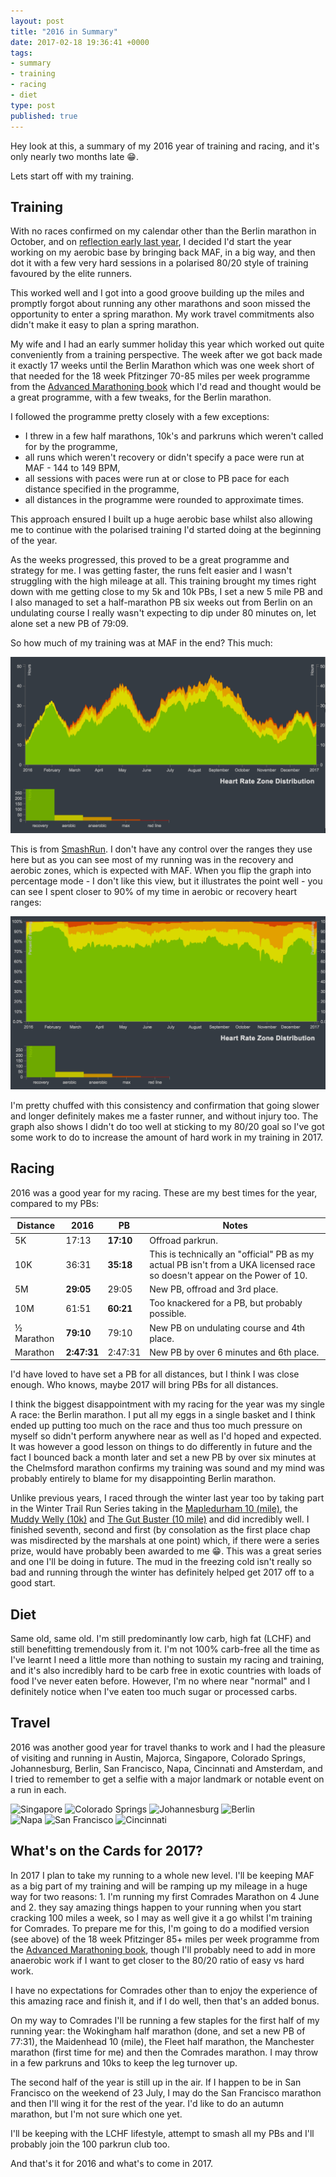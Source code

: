 ```yaml
---
layout: post
title: "2016 in Summary"
date: 2017-02-18 19:36:41 +0000
tags:
- summary
- training
- racing
- diet
type: post
published: true
---
```


Hey look at this, a summary of my 2016 year of training and racing, and it's only nearly two months late 😁.

Lets start off with my training.

## Training

With no races confirmed on my calendar other than the Berlin marathon in October, and on [reflection early last year](/week-in-review-28-dec-3-jan-16), I decided I'd start the year working on my aerobic base by bringing back MAF, in a big way, and then dot it with a few very hard sessions in a polarised 80/20 style of training favoured by the elite runners.

This worked well and I got into a good groove building up the miles and promptly forgot about running any other marathons and soon missed the opportunity to enter a spring marathon.  My work travel commitments also didn't make it easy to plan a spring marathon.

My wife and I had an early summer holiday this year which worked out quite conveniently from a training perspective.  The week after we got back made it exactly 17 weeks until the Berlin Marathon which was one week short of that needed for the 18 week Pfitzinger 70-85 miles per week programme from the [Advanced Marathoning book](https://www.amazon.co.uk/dp/B0026IUOX2/) which I'd read and thought would be a great programme, with a few tweaks, for the Berlin marathon.

I followed the programme pretty closely with a few exceptions:

- I threw in a few half marathons, 10k's and parkruns which weren't called for by the programme,
- all runs which weren't recovery or didn't specify a pace were run at MAF - 144 to 149 BPM,
- all sessions with paces were run at or close to PB pace for each distance specified in the programme,
- all distances in the programme were rounded to approximate times.

This approach ensured I built up a huge aerobic base whilst also allowing me to continue with the polarised training I'd started doing at the beginning of the year.

As the weeks progressed, this proved to be a great programme and strategy for me. I was getting faster, the runs felt easier and I wasn't struggling with the high mileage at all. This training brought my times right down with me getting close to my 5k and 10k PBs, I set a new 5 mile PB and I also managed to set a half-marathon PB six weeks out from Berlin on an undulating course I really wasn't expecting to dip under 80 minutes on, let alone set a new PB of 79:09.

So how much of my training was at MAF in the end? This much:

![2016 HR zone by duration](/img/2016-hr-zone-duration.png)

This is from [SmashRun](http://en-gb.smashrun.com/colin.seymour).  I don't have any control over the ranges they use here but as you can see most of my running was in the recovery and aerobic zones, which is expected with MAF. When you flip the graph into percentage mode - I don't like this view, but it illustrates the point well - you can see I spent closer to 90% of my time in aerobic or recovery heart ranges:

![2016 HR zone by percentage](/img/2016-hr-zone-percent.png)

I'm pretty chuffed with this consistency and confirmation that going slower and longer definitely makes me a faster runner, and without injury too. The graph also shows I didn't do too well at sticking to my 80/20 goal so I've got some work to do to increase the amount of hard work in my training in 2017.

## Racing

2016 was a good year for my racing.  These are my best times for the year, compared to my PBs:

| Distance    | 2016        | PB        | Notes
|-------------|-------------|-----------|---------
| 5K          | 17:13       | **17:10** | Offroad parkrun.
| 10K         | 36:31       | **35:18** | This is technically an "official" PB as my actual PB isn't from a UKA licensed race so doesn't appear on the Power of 10.
| 5M          | **29:05**   | 29:05     | New PB, offroad and 3rd place.
| 10M         | 61:51       | **60:21** | Too knackered for a PB, but probably possible.
| ½ Marathon  | **79:10**   | 79:10     | New PB on undulating course and 4th place.
| Marathon    | **2:47:31** | 2:47:31   | New PB by over 6 minutes and 6th place.

I'd have loved to have set a PB for all distances, but I think I was close enough. Who knows, maybe 2017 will bring PBs for all distances.

I think the biggest disappointment with my racing for the year was my single A race: the Berlin marathon. I put all my eggs in a single basket and I think ended up putting too much on the race and thus too much pressure on myself so didn't perform anywhere near as well as I'd hoped and expected.  It was however a good lesson on things to do differently in future and the fact I bounced back a month later and set a new PB by over six minutes at the Chelmsford marathon confirms my training was sound and my mind was probably entirely to blame for my disappointing Berlin marathon.

Unlike previous years, I raced through the winter last year too by taking part in the Winter Trail Run Series taking in the [Mapledurham 10 (mile)](https://regonline.activeeurope.com/builder/site/Default.aspx?EventID=1673550), the [Muddy Welly (10k)](https://regonline.activeeurope.com/builder/site/Default.aspx?EventID=1379491) and [The Gut Buster (10 mile)](https://regonline.activeeurope.com/builder/site/Default.aspx?EventID=1929563) and did incredibly well.  I finished seventh, second and first (by consolation as the first place chap was misdirected by the marshals at one point) which, if there were a series prize, would have probably been awarded to me 😁.  This was a great series and one I'll be doing in future.  The mud in the freezing cold isn't really so bad and running through the winter has definitely helped get 2017 off to a good start.

## Diet

Same old, same old. I'm still predominantly low carb, high fat (LCHF) and still benefitting tremendously from it.  I'm not 100% carb-free all the time as I've learnt I need a little more than nothing to sustain my racing and training, and it's also incredibly hard to be carb free in exotic countries with loads of food I've never eaten before.  However, I'm no where near "normal" and I definitely notice when I've eaten too much sugar or processed carbs.

## Travel

2016 was another good year for travel thanks to work and I had the pleasure of visiting and running in Austin, Majorca, Singapore, Colorado Springs, Johannesburg, Berlin, San Francisco, Napa, Cincinnati and Amsterdam, and I tried to remember to get a selfie with a major landmark or notable event on a run in each.

<p class="center">
<img src="https://instagram.flhr2-1.fna.fbcdn.net/t51.2885-15/e35/13398705_1749618495276054_1682175556_n.jpg" alt="Singapore" style="width:150px" /> <img src="https://instagram.flhr2-1.fna.fbcdn.net/t51.2885-15/e35/13703072_1743993082546252_169706316_n.jpg" alt="Colorado Springs" style="width:150px" /> <img src="https://instagram.flhr2-1.fna.fbcdn.net/t51.2885-15/s750x750/sh0.08/e35/14134708_683009825189211_1503624758_n.jpg" alt="Johannesburg" style="width:150px" /> <img src="https://instagram.flhr2-1.fna.fbcdn.net/t51.2885-15/e35/14448403_295513607497781_1738472233069707264_n.jpg" alt="Berlin" style="width:150px" /><br />
<img src="https://instagram.flhr2-1.fna.fbcdn.net/t51.2885-15/e35/14717361_1795760997370201_3822662232223776768_n.jpg" alt="Napa" style="width:150px" /> <img src="https://instagram.flhr2-1.fna.fbcdn.net/t51.2885-15/e35/14607130_207822212990398_4500644320503660544_n.jpg" alt="San Francisco" style="width:150px" /> <img src="https://instagram.flhr2-1.fna.fbcdn.net/t51.2885-15/e35/15034667_1737961556529533_1124887102014619648_n.jpg" alt="Cincinnati" style="width:150px" />
</p>


## What's on the Cards for 2017?

In 2017 I plan to take my running to a whole new level.  I'll be keeping MAF as a big part of my training and will be ramping up my mileage in a huge way for two reasons: 1. I'm running my first Comrades Marathon on 4 June and 2. they say amazing things happen to your running when you start cracking 100 miles a week, so I may as well give it a go whilst I'm training for Comrades.  To prepare me for this, I'm going to do a modified version (see above) of the 18 week Pfitzinger 85+ miles per week programme from the [Advanced Marathoning book](https://www.amazon.co.uk/dp/B0026IUOX2/), though I'll probably need to add in more anaerobic work if I want to get closer to the 80/20 ratio of easy vs hard work.

I have no expectations for Comrades other than to enjoy the experience of this amazing race and finish it, and if I do well, then that's an added bonus.

On my way to Comrades I'll be running a few staples for the first half of my running year: the Wokingham half marathon (done, and set a new PB of 77:31), the Maidenhead 10 (mile), the Fleet half marathon, the Manchester marathon (first time for me) and then the Comrades marathon.  I may throw in a few parkruns and 10ks to keep the leg turnover up.

The second half of the year is still up in the air. If I happen to be in San Francisco on the weekend of 23 July, I may do the San Francisco marathon and then I'll wing it for the rest of the year. I'd like to do an autumn marathon, but I'm not sure which one yet.

I'll be keeping with the LCHF lifestyle, attempt to smash all my PBs and I'll probably join the 100 parkrun club too.

And that's it for 2016 and what's to come in 2017.
